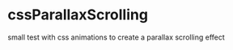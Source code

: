 cssParallaxScrolling
====================

small test with css animations to create a parallax scrolling effect
